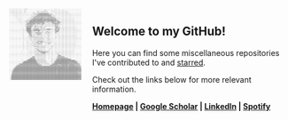 <div style="display: flex; align-items: flex-start; gap: 20px;">
  <picture>
    <source media="(prefers-color-scheme: dark)" srcset="ascii-light.png">
    <img src="ascii-light.png" alt="Niko Lorantos' Github Profile Art" width="200">
  </picture>
  <div>
    <h2>Welcome to my GitHub!</h2>
    <p>Here you can find some miscellaneous repositories I've contributed to and <a href="https://github.com/nlorant-s?tab=stars">starred</a>.</p>
    <p>Check out the links below for more relevant information.</p>
    <p><b><a href="https://nikolorantos.com">Homepage</a> | <a href="https://scholar.google.com/citations?user=hXx0dl8AAAAJ&hl=en&oi=ao">Google Scholar</a> | <a href="https://linkedin.com/in/nikolorantos">LinkedIn</a> | <a href="https://open.spotify.com/user/niko_lorantos">Spotify</a></b></p>
  </div>
</div>
